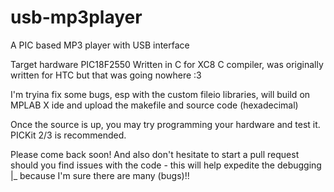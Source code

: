 # usb-mp3player
A PIC based MP3 player with USB interface

Target hardware PIC18F2550
Written in C for XC8 C compiler, was originally written for HTC but that was going nowhere :3

I'm tryina fix some bugs, esp with the custom fileio libraries, will build on MPLAB X ide and upload the makefile and source code (hexadecimal)

Once the source is up, you may try programming your hardware and test it. PICKit 2/3 is recommended.

Please come back soon! And also don't hesitate to start a pull request should you find issues with the code - this will help expedite the debugging
  |_ because I'm sure there are many (bugs)!!
